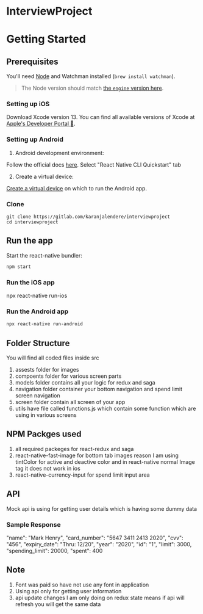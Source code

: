 # InterviewProject

# Getting Started

## Prerequisites

You'll need [Node](https://nodejs.org/en/) and Watchman installed (`brew install watchman`).

> The Node version should match [the `engine` version here](https://github.com/artsy/eigen/blob/main/package.json).

### Setting up iOS

Download Xcode version 13. You can find all available versions of Xcode at [Apple's Developer Portal 🔐](http://developer.apple.com/download/more/).

### Setting up Android

1. Android development environment:

Follow the official docs [here](https://reactnative.dev/docs/environment-setup). Select "React Native CLI Quickstart" tab

2. Create a virtual device:

[Create a virtual device](https://developer.android.com/studio/run/managing-avds) on which to run the Android app.

### Clone

```
git clone https://gitlab.com/karanjalendere/interviewproject
cd interviewproject
```

## Run the app

Start the react-native bundler:

```sh
npm start
```

### Run the iOS app

npx react-native run-ios

### Run the Android app

```sh
npx react-native run-android
```

## Folder Structure

You will find all coded files inside src

1. assests folder for images
2. compoents folder for various screen parts
3. models folder contains all your logic for redux and saga
4. navigation folder container your bottom navigation and spend limit screen navigation
5. screen folder contain all screen of your app
6. utils have file called functions.js which contain some function which are using in various screens

## NPM Packges used

1. all required packeges for react-redux and saga
2. react-native-fast-image for bottom tab images reason I am using tintColor for active and deactive color and in react-native normal Image tag it does not work in ios
3. react-native-currency-input for spend limit input area

## API

Mock api is using for getting user details which is having some dummy data

### Sample Response

"name": "Mark Henry",
"card_number": "5647 3411 2413 2020",
"cvv": "456",
"expiry_date": "Thru: 12/20",
"year": "2020",
"id": "1",
"limit": 3000,
"spending_limit": 20000,
"spent": 400

## Note

1. Font was paid so have not use any font in application
2. Using api only for getting user information
3. api update changes I am only doing on redux state means if api will refresh you will get the same data
